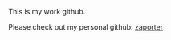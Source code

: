 This is my work github. 

Please check out my personal github: <a href="https://github.com/zaporter">zaporter</a>
